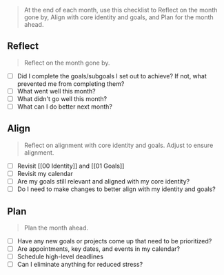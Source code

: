 > At the end of each month, use this checklist to Reflect on the month gone by, Align with core identity and goals, and Plan for the month ahead.
## Reflect
> Reflect on the month gone by.
- [ ] Did I complete the goals/subgoals I set out to achieve? If not, what prevented me from completing them?
- [ ] What went well this month?
- [ ] What didn't go well this month?
- [ ] What can I do better next month?
## Align
> Reflect on alignment with core identity and goals. Adjust to ensure alignment.
- [ ] Revisit [[00 Identity]] and [[01 Goals]]
- [ ] Revisit my calendar
- [ ] Are my goals still relevant and aligned with my core identity?
- [ ] Do I need to make changes to better align with my identity and goals?
## Plan
> Plan the month ahead.
- [ ] Have any new goals or projects come up that need to be prioritized?
- [ ] Are appointments, key dates, and events in my calendar?
- [ ] Schedule high-level deadlines
- [ ] Can I eliminate anything for reduced stress?